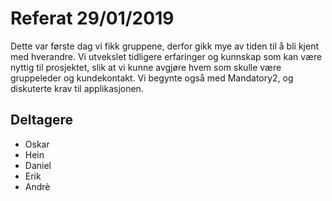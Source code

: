 # Referat 29/01/2019
Dette var første dag vi fikk gruppene, derfor gikk mye av tiden 
til å bli kjent med hverandre. Vi utvekslet tidligere erfaringer og kunnskap 
som kan være nyttig til prosjektet, slik at vi kunne avgjøre hvem som skulle være 
gruppeleder og kundekontakt. Vi begynte også med Mandatory2, og diskuterte krav
til applikasjonen. 

## Deltagere
  * Oskar
  * Hein
  * Daniel
  * Erik
  * Andrè
  

